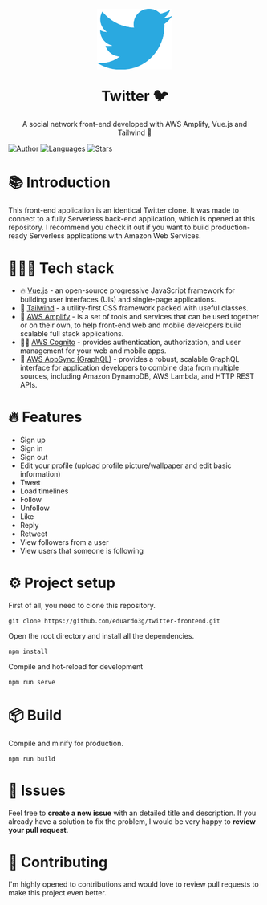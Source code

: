 <p align="center">
   <img alt="Twitter logo" src="./.github/docs/images/logo.png" width="150px" />
</p>

<h1 align="center" style="margin-top:30px">
  Twitter 🐦
</h1>

<p align="center">A social network front-end developed with AWS Amplify, Vue.js and Tailwind 💅</p>

<p align="center" style="margin-top:15px">

[![Author](https://img.shields.io/badge/author-eduardo3g-1da1f2?style=flat-square)](https://github.com/eduardo3g)
[![Languages](https://img.shields.io/github/languages/count/eduardo3g/twitter-frontend?color=%1da1f2&style=flat-square)](#)
[![Stars](https://img.shields.io/github/stars/eduardo3g/twitter-frontend?color=1da1f2&style=flat-square)](https://github.com/eduardo3g/twitter-frontend/stargazers)

</p>

# 📚 Introduction

This front-end application is an identical Twitter clone. It was made to connect to a fully Serverless back-end application, which is opened at <a ref="https://github.com/eduardo3g/twitter">this repository</a>. I recommend you check it out if you want to build production-ready Serverless applications with Amazon Web Services.

# 👨🏽‍🔧 Tech stack

- 🔥 <a href="https://vuejs.org/">Vue.js</a> - an open-source progressive JavaScript framework for building user interfaces (UIs) and single-page applications.
- 💅 <a href="https://tailwindcss.com/">Tailwind</a> - a utility-first CSS framework packed with useful classes.
- 🏡 <a href="https://aws.amazon.com/amplify/">AWS Amplify</a> - is a set of tools and services that can be used together or on their own, to help front-end web and mobile developers build scalable full stack applications.
- 👮🏻 <a href="https://docs.aws.amazon.com/cognito/latest/developerguide/what-is-amazon-cognito.html">AWS Cognito</a> - provides authentication, authorization, and user management for your web and mobile apps.
- 🏡 <a href="https://docs.aws.amazon.com/appsync/latest/devguide/what-is-appsync.html">AWS AppSync (GraphQL)</a> - provides a robust, scalable GraphQL interface for application developers to combine data from multiple sources, including Amazon DynamoDB, AWS Lambda, and HTTP REST APIs.

# 🔥 Features

- Sign up
- Sign in
- Sign out
- Edit your profile (upload profile picture/wallpaper and edit basic information)
- Tweet
- Load timelines
- Follow
- Unfollow
- Like
- Reply
- Retweet
- View followers from a user
- View users that someone is following

# ⚙️ Project setup

First of all, you need to clone this repository.

```
git clone https://github.com/eduardo3g/twitter-frontend.git
```

Open the root directory and install all the dependencies.

```
npm install
```

Compile and hot-reload for development

```
npm run serve
```

# 📦 Build

Compile and minify for production.

```
npm run build
```

# 🐞 Issues

Feel free to <b>create a new issue</b> with an detailed title and description. If you already have a solution to fix the problem, I would be very happy to <b>review your pull request</b>.

# 🎉 Contributing

I'm highly opened to contributions and would love to review pull requests to make this project even better.
